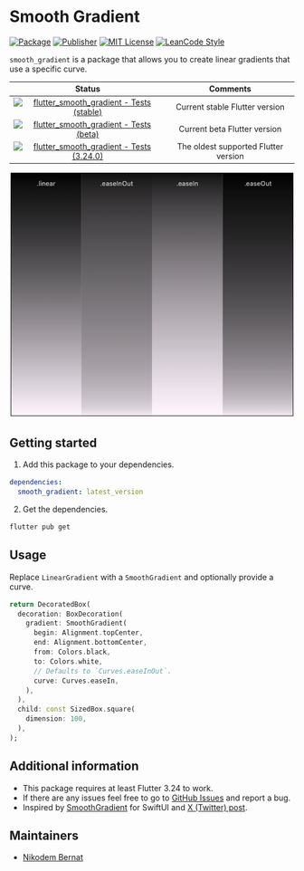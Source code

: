 # Smooth Gradient

[![Package](https://img.shields.io/pub/v/smooth_gradient.svg)](https://pub.dev/packages/smooth_gradient) [![Publisher](https://img.shields.io/pub/publisher/smooth_gradient.svg)](https://pub.dev/packages/smooth_gradient/publisher) [![MIT License](https://img.shields.io/badge/license-MIT-purple.svg)](https://opensource.org/licenses/MIT) [![LeanCode Style](https://img.shields.io/badge/style-leancode__lint-black)](https://pub.dartlang.org/packages/leancode_lint)

`smooth_gradient` is a package that allows you to create linear gradients that use a specific curve.

|                                                                                                                          Status                                                                                                                           |               Comments               |
| :-------------------------------------------------------------------------------------------------------------------------------------------------------------------------------------------------------------------------------------------------------: | :----------------------------------: |
| [![flutter_smooth_gradient - Tests (stable)](https://github.com/n-bernat/flutter_smooth_gradient/actions/workflows/flutter_tests_stable.yaml/badge.svg)](https://github.com/n-bernat/flutter_smooth_gradient/actions/workflows/flutter_tests_stable.yaml) |    Current stable Flutter version    |
|    [![flutter_smooth_gradient - Tests (beta)](https://github.com/n-bernat/flutter_smooth_gradient/actions/workflows/flutter_tests_beta.yaml/badge.svg)](https://github.com/n-bernat/flutter_smooth_gradient/actions/workflows/flutter_tests_beta.yaml)    |     Current beta Flutter version     |
|    [![flutter_smooth_gradient - Tests (3.24.0)](https://github.com/n-bernat/flutter_smooth_gradient/actions/workflows/flutter_tests_min.yaml/badge.svg)](https://github.com/n-bernat/flutter_smooth_gradient/actions/workflows/flutter_tests_min.yaml)    | The oldest supported Flutter version |

![A comparison of different gradient curves.](https://github.com/n-bernat/flutter_smooth_gradient/blob/master/screenshots/screenshot.png?raw=true)

## Getting started

1. Add this package to your dependencies.

```yaml
dependencies:
  smooth_gradient: latest_version
```

2. Get the dependencies.

```sh
flutter pub get
```

## Usage

Replace `LinearGradient` with a `SmoothGradient` and optionally provide a curve.

```dart
return DecoratedBox(
  decoration: BoxDecoration(
    gradient: SmoothGradient(
      begin: Alignment.topCenter,
      end: Alignment.bottomCenter,
      from: Colors.black,
      to: Colors.white,
      // Defaults to `Curves.easeInOut`.
      curve: Curves.easeIn,
    ),
  ),
  child: const SizedBox.square(
    dimension: 100,
  ),
);
```

## Additional information

- This package requires at least Flutter 3.24 to work.
- If there are any issues feel free to go to [GitHub Issues](https://github.com/n-bernat/flutter_smooth_gradient/issues) and report a bug.
- Inspired by [SmoothGradient](https://github.com/raymondjavaxx/SmoothGradient) for SwiftUI and [X (Twitter) post](https://x.com/SebJVidal/status/1841876770661806524).

## Maintainers

- [Nikodem Bernat](https://nikodembernat.com)
